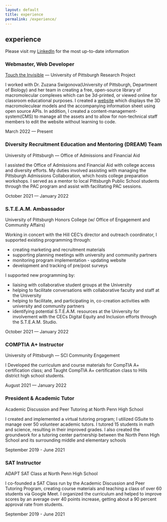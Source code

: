 ```yaml
---
layout: default
title: experience
permalink: /experience/
---
```

<section class="justify-content-center" id="experience">
    <div class="w-100">
       <div class="mb-3">
           <h1>experience</h1>
          <p class="lead"> Please visit my <a href="https://linkedin.com/in/kimshinwoo">LinkedIn</a> for the most up-to-date information </p>
       </div>
       <div class="d-flex flex-column flex-md-row justify-content-between mb-3">
          <div class="flex-grow-1">
             <h3 class="mb-0">Webmaster, Web Developer</h3>
             <p class="subheading mb-1"><a href="https://touchtheinvisible.com">Touch the Invisible</a> — University of Pittsburgh Research Project</p>
             <p class="mb-0">
                I worked with Dr. Zuzana Swigonova(University of Pittsburgh, Department of Biology) and her team in creating a free, open-source library of macromolecular complexes which can be 3d-printed, or viewed online for classroom educational purposes. I created a <a href="https://touchtheinvisible.com">website</a> which displays the 3D macromoleculear models and the accompanying information sheet using open source APIs. In addition, I created a content-management-system(CMS) to manage all the assets and to allow for non-technical staff members to edit the website without learning to code.    
             </p>
          </div>
          <div class="flex-shrink-0"><span class="text-primary">March 2022 — Present</span></div>
       </div>
       <div class="d-flex flex-column flex-md-row justify-content-between mb-3">
          <div class="flex-grow-1">
             <h3 class="mb-0">Diversity Recruitment Education and Mentoring (DREAM) Team</h3>
             <p class="subheading mb-1">University of Pittsburgh — Office of Admissions and Financial Aid</p>
             <p class="mb-0">
                I assisted the Office of Admissions and Financial Aid with college access and diversity efforts. My duties involved assisting with managing the Pittsburgh Admissions Collaboration, which hosts college preparation workshops. I served as a mentor to local Pittsburgh Public School students through the PAC program and assist with facilitating PAC sessions.
             </p>
          </div>
          <div class="flex-shrink-0"><span class="text-primary">October 2021 — January 2022</span></div>
       </div>
       <div class="d-flex flex-column flex-md-row justify-content-between mb-3">
          <div class="flex-grow-1">
             <h3 class="mb-0">S.T.E.A.M. Ambassador</h3>
             <div class="subheading mb-1">University of Pittsburgh Honors College (w/ Office of Engagement and Community Affairs)</div>
             <p class="mb-0">
                Working in concert with the Hill CEC’s director and outreach coordinator, I supported existing programming through:
             </p>
                <ul class="mb-0">
                   <li>creating marketing and recruitment materials</li>
                   <li>supporting planning meetings with university and community partners</li>
                   <li>monitoring program implementation - updating website</li>
                   <li>development and tracking of pre/post surveys</li>
                </ul>
             I supported new programming by:
                <ul class="mb-0">
                   <li>liaising with collaborative student groups at the University</li>
                   <li>helping to facilitate conversations with collaborative faculty and staff at the University</li>
                   <li>helping to facilitate, and participating in, co-creation activities with university and community partners</li>
                   <li>identifying potential S.T.E.A.M. resources at the University for involvement with the CECs Digital Equity and Inclusion efforts through the S.T.E.A.M. Studio.</li>
                </ul>
          </div>
          <div class="flex-shrink-0"><span class="text-primary">October 2021 — January 2022</span></div>
       </div>
       <div class="d-flex flex-column flex-md-row justify-content-between mb-3">
          <div class="flex-grow-1">
             <h3 class="mb-0">COMPTIA A+ Instructor</h3>
             <div class="subheading mb-1">University of Pittsburgh — SCI Community Engagement</div>
             <p>I Developed the curriculum and course materials for CompTIA A+ certification class; and Taught CompTIA A+ certification class to Hills district high school students.</p>
          </div>
          <div class="flex-shrink-0"><span class="text-primary">August 2021 — January 2022</span></div>
       </div>
       <div class="d-flex flex-column flex-md-row justify-content-between mb-3">
          <div class="flex-grow-1">
             <h3 class="mb-0">President & Academic Tutor</h3>
             <div class="subheading mb-1">Academic Discussion and Peer Tutoring at North Penn High School</div>
             <p> I created and implemented a virtual tutoring program; I utilized GSuite to manage over 50 volunteer academic tutors. I tutored 15 students in math and science, resulting in their improved grades. I also created the groundwork
                for a tutoring center partnership between the North Penn High School and its surrounding middle and elementary schools
             </p>
          </div>
          <div class="flex-shrink-0"><span class="text-primary">September 2019 - June 2021</span></div>
       </div>
       <div class="d-flex flex-column flex-md-row justify-content-between mb-5">
          <div class="flex-grow-1">
             <h3 class="mb-0">SAT Instructor</h3>
             <div class="subheading mb-1">ADAPT SAT Class at North Penn High School</div>
             <p>I co-founded a SAT Class run by the Academic Discussion and Peer Tutoring Program, creating course materials and teaching a class of over 60 students via Google Meet. I organized the curriculum and helped to improve scores by an
                average over 40 points increase, getting about a 90 percent approval rate from students.
             </p>
          </div>
          <div class="flex-shrink-0"><span class="text-primary">September 2019 - June 2021</span></div>
       </div>
    </div>
 </section>
